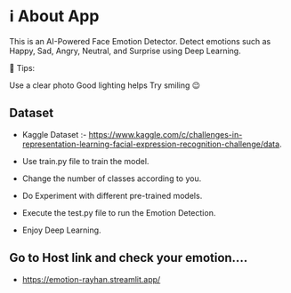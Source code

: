# ℹ️ About App

This is an AI-Powered Face Emotion Detector. Detect emotions such as Happy, Sad, Angry, Neutral, and Surprise using Deep Learning.

📌 Tips:

Use a clear photo
Good lighting helps
Try smiling 😉

## Dataset

- Kaggle Dataset :- https://www.kaggle.com/c/challenges-in-representation-learning-facial-expression-recognition-challenge/data.

- Use train.py file to train the model.

- Change the number of classes according to you.

- Do Experiment with different pre-trained models.

- Execute the test.py file to run the Emotion Detection.

- Enjoy Deep Learning.

## Go to Host link and check your emotion....

- https://emotion-rayhan.streamlit.app/
